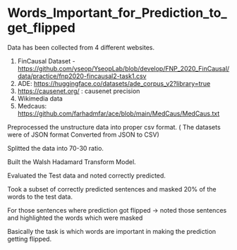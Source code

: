 # Words_Important_for_Prediction_to_get_flipped

Data has been collected from 4 different websites.
1. FinCausal Dataset - https://github.com/yseop/YseopLab/blob/develop/FNP_2020_FinCausal/data/practice/fnp2020-fincausal2-task1.csv
2. ADE: https://huggingface.co/datasets/ade_corpus_v2?library=true
3. https://causenet.org/ : causenet precision
4. Wikimedia data
5. Medcaus: https://github.com/farhadmfar/ace/blob/main/MedCaus/MedCaus.txt

Preprocessed the unstructure data into proper csv format.
( The datasets were of JSON format Converted from JSON to CSV)

Splitted the data into 70-30 ratio.

Built the Walsh Hadamard Transform Model.

Evaluated the Test data and noted correctly predicted.

Took a subset of correctly predicted sentences and masked 20% of the words to the test data.

For those sentences where prediction got flipped -> noted those sentences and highlighted the words which were masked

Basically the task is which words are important in making the prediction getting flipped.
